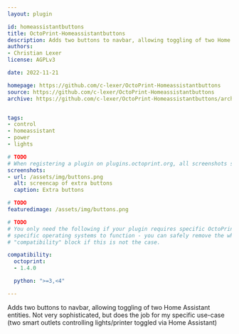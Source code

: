 ```yaml
---
layout: plugin

id: homeassistantbuttons
title: OctoPrint-Homeassistantbuttons
description: Adds two buttons to navbar, allowing toggling of two Home Assistant entities.
authors:
- Christian Lexer
license: AGPLv3

date: 2022-11-21

homepage: https://github.com/c-lexer/OctoPrint-Homeassistantbuttons
source: https://github.com/c-lexer/OctoPrint-Homeassistantbuttons
archive: https://github.com/c-lexer/OctoPrint-Homeassistantbuttons/archive/master.zip


tags:
- control
- homeassistant
- power
- lights

# TODO
# When registering a plugin on plugins.octoprint.org, all screenshots should be uploaded not linked from external sites.
screenshots:
- url: /assets/img/buttons.png
  alt: screencap of extra buttons
  caption: Extra buttons

# TODO
featuredimage: /assets/img/buttons.png

# TODO
# You only need the following if your plugin requires specific OctoPrint versions or
# specific operating systems to function - you can safely remove the whole
# "compatibility" block if this is not the case.

compatibility:
  octoprint:
  - 1.4.0

  python: ">=3,<4"

---
```


Adds two buttons to navbar, allowing toggling of two Home Assistant entities. Not very sophisticated, but does the job for my specific use-case (two smart outlets controlling lights/printer toggled via Home Assistant)
